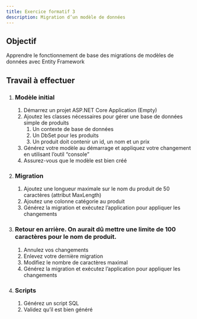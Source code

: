 ```yaml
---
title: Exercice formatif 3
description: Migration d’un modèle de données
---
```


## Objectif
Apprendre le fonctionnement de base des migrations de modèles de données avec Entity Framework

## Travail à effectuer

1. ### Modèle initial
   1. Démarrez un projet ASP.NET Core Application (Empty)
   2. Ajoutez les classes nécessaires pour gérer une base de données simple de produits
      1. Un contexte de base de données
      2. Un DbSet pour les produits
      3. Un produit doit contenir un id, un nom et un prix
   3. Générez votre modèle au démarrage et appliquez votre changement en utilisant l’outil “console”
   4. Assurez-vous que le modèle est bien créé
2. ### Migration
   1. Ajoutez une longueur maximale sur le nom du produit de 50 caractères (attribut MaxLength)
   2. Ajoutez une colonne catégorie au produit 
   3. Générez la migration et exécutez l’application pour appliquer les changements
3. ### Retour en arrière. On aurait dû mettre une limite de 100 caractères pour le nom de produit.
   1. Annulez vos changements
   2. Enlevez votre dernière migration
   3. Modifiez le nombre de caractères maximal
   4. Générez la migration et exécutez l’application pour appliquer les changements
4. ### Scripts
   1. Générez un script SQL
   2. Validez qu’il est bien généré


